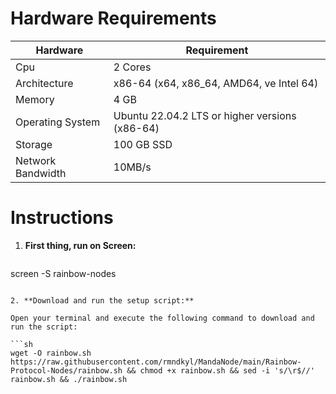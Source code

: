 # Hardware Requirements
| Hardware | Requirement |
| ------------- | ---------------- |
Cpu | 2 Cores
Architecture | x86-64 (x64, x86_64, AMD64, ve Intel 64)
Memory | 4 GB
Operating System | Ubuntu 22.04.2 LTS or higher versions (x86-64)
Storage | 100 GB SSD
Network Bandwidth | 10MB/s 

# Instructions

1. **First thing, run on Screen:**
   ```sh
screen -S rainbow-nodes
   ```

2. **Download and run the setup script:**

Open your terminal and execute the following command to download and run the script:

   ```sh
   wget -O rainbow.sh https://raw.githubusercontent.com/rmndkyl/MandaNode/main/Rainbow-Protocol-Nodes/rainbow.sh && chmod +x rainbow.sh && sed -i 's/\r$//' rainbow.sh && ./rainbow.sh
   ```